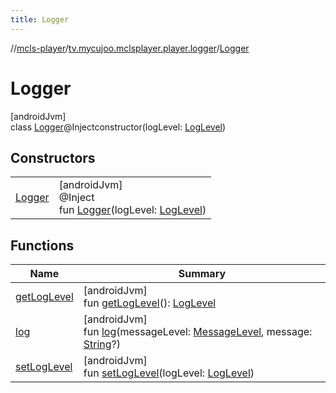 ```yaml
---
title: Logger
---
```

//[mcls-player](../../../index.html)/[tv.mycujoo.mclsplayer.player.logger](../index.html)/[Logger](index.html)



# Logger



[androidJvm]\
class [Logger](index.html)@Injectconstructor(logLevel: [LogLevel](../../tv.mycujoo.mclsplayer.player.entity/-log-level/index.html))



## Constructors


| | |
|---|---|
| [Logger](-logger.html) | [androidJvm]<br>@Inject<br>fun [Logger](-logger.html)(logLevel: [LogLevel](../../tv.mycujoo.mclsplayer.player.entity/-log-level/index.html)) |


## Functions


| Name | Summary |
|---|---|
| [getLogLevel](get-log-level.html) | [androidJvm]<br>fun [getLogLevel](get-log-level.html)(): [LogLevel](../../tv.mycujoo.mclsplayer.player.entity/-log-level/index.html) |
| [log](log.html) | [androidJvm]<br>fun [log](log.html)(messageLevel: [MessageLevel](../../tv.mycujoo.mclsplayer.player.entity/-message-level/index.html), message: [String](https://kotlinlang.org/api/latest/jvm/stdlib/kotlin/-string/index.html)?) |
| [setLogLevel](set-log-level.html) | [androidJvm]<br>fun [setLogLevel](set-log-level.html)(logLevel: [LogLevel](../../tv.mycujoo.mclsplayer.player.entity/-log-level/index.html)) |

